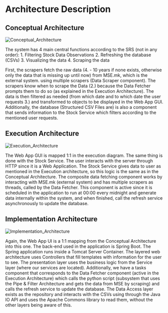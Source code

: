 # Architecture Description

## Conceptual Architecture

![Conceptual_Architecture](https://github.com/user-attachments/assets/77c5991d-31ca-4ed9-a637-a6c44257e784)

The system has 4 main central functions according to the SRS (not in any order):
    1.	Filtering Stock Data Observations
    2.	Refreshing the database (CSVs)
    3.	Visualizing the data
    4.	Scraping the data

First, the scrapers fetch the raw data (4. - 10 years if none exists, otherwise only the data that is missing up
until now) from MSE.mk, which is the external system. using multiple scrapers (Data Scraper component).
The scrapers know when to scrape the Data (2.) because the Data Fetcher prompts them to do so (as explained in the
Execution Architecture). The data is then filtered as needed (from which date and to which date the user requests 3.)
and transformed to objects to be displayed in the Web App GUI. Additionally, the database (Structured CSV Files are)
is also a component that sends information to the Stock Service which filters according to the mentioned user requests.

## Execution Architecture

![Execution_Architecture](https://github.com/user-attachments/assets/39361966-ce81-4c0e-b79c-c6de2bae720b)

The Web App GUI is mapped 1:1 in the execution diagram. The same thing is done with the Stock Service.
The user interacts with the server through HTTP since it is a Web Application. The Stock Service gives data to user
as mentioned in the Execution architecture, so this logic is the same as in the Conceptual Architecture.
The composite data fetching component works by interacting with MSE.mk (external system) and has multiple
scrapers as threads, called by the Data Fetcher. This component is active since it is scheduled in the application to
run at 00:00 every midnight and generate data internally within the system, and when finished, call the refresh service
asynchronously to update the database.

## Implementation Architecture

![Implementation_Architecture](https://github.com/user-attachments/assets/95639cc2-9659-42e8-9eae-13e53c813058)

Again, the Web App UI is a 1:1 mapping from the Conceptual Architecture into this one. The back-end used in the application
is Spring Boot. The Spring application runs inside a Tomcat Server Container. The layered web architecture uses
Controllers that fill templates with information for the user to see. The presentation layer uses the business logic
from the Service layer (where our services are located). Additionally, we have a tasks component that corresponds
to the Data Fetcher component (active in the Execution Architecture) which calls the python script (subsystem that uses
 the Pipe & Filter Architecture and gets the data from MSE by scraping) and calls the refresh service to update the database.
The Data Access layer exists as the repository and interacts with the CSVs using through the Java IO API and uses the Apache
Commons library to read them, without the other layers being aware of this.

